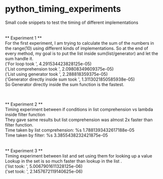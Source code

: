 # python_timing_experiments
Small code snippets to test the timing of different implementations
<br>
<br>
<br>
** Experiment 1 ** <br>
For the first experiment, I am trying to calculate the sum of the numbers in the range(10)
using different kinds of implementations. So at the end of every method, my goal is to put 
the list inside sum(list/generator) and let the sum handle it.
<br>
('For loop took ', 4.291534423828125e-05) <br>
('List comprehension took ', 2.09808349609375e-05)<br>
('List using generator took ', 2.288818359375e-05)<br>
('Generator directly inside sum took ', 1.3113021850585938e-05)<br>
So Generator directly inside the sum function is the fastest.

<br>
<br>
** Experiment 2 ** <br>
Timing experiment between if conditions in list comprehension vs lambda inside filter function<br>
They gave same results but list comprehension was almost 2x faster than filter function.<br>
Time taken by list comprehension: %s 1.7881393432617188e-05<br>
Time taken by filter: %s 3.3855438232421875e-05<br>




<br>
<br>
** Experiment 3 ** <br>
Timing experiment between list and set using them for looking up a value<br>
Lookup in the set is so much faster than lookup in the list .<br>
('list took: ', 5.0067901611328125e-06) <br>
('set took: ', 2.1457672119140625e-06) <br>

